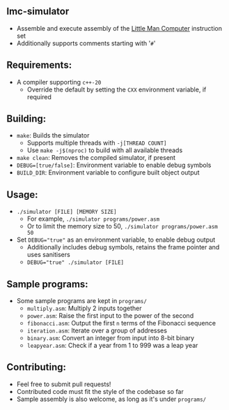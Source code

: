 ## lmc-simulator
  - Assemble and execute assembly of the [Little Man Computer](https://en.wikipedia.org/wiki/Little_Man_Computer) instruction set
  - Additionally supports comments starting with '`#`'

## Requirements:
  - A compiler supporting `c++-20`
    - Override the default by setting the `CXX` environment variable, if required

## Building:
  - `make`: Builds the simulator
    - Supports multiple threads with `-j[THREAD COUNT]`
    - Use `make -j$(nproc)` to build with all available threads
  - `make clean`: Removes the compiled simulator, if present
  - `DEBUG=[true/false]`: Environment variable to enable debug symbols
  - `BUILD_DIR`: Environment variable to configure built object output

## Usage:
  - `./simulator [FILE] [MEMORY SIZE]`
    - For example, `./simulator programs/power.asm`
    - Or to limit the memory size to 50, `./simulator programs/power.asm 50`
  - Set `DEBUG="true"` as an environment variable, to enable debug output
    - Additionally includes debug symbols, retains the frame pointer and uses sanitisers
    - `DEBUG="true" ./simulator [FILE]`

## Sample programs:
  - Some sample programs are kept in `programs/`
    - `multiply.asm`: Multiply 2 inputs together
    - `power.asm`: Raise the first input to the power of the second
    - `fibonacci.asm`: Output the first `n` terms of the Fibonacci sequence
    - `iteration.asm`: Iterate over a group of addresses
    - `binary.asm`: Convert an integer from input into 8-bit binary
    - `leapyear.asm`: Check if a year from 1 to 999 was a leap year

## Contributing:
  - Feel free to submit pull requests!
  - Contributed code must fit the style of the codebase so far
  - Sample assembly is also welcome, as long as it's under `programs/`
